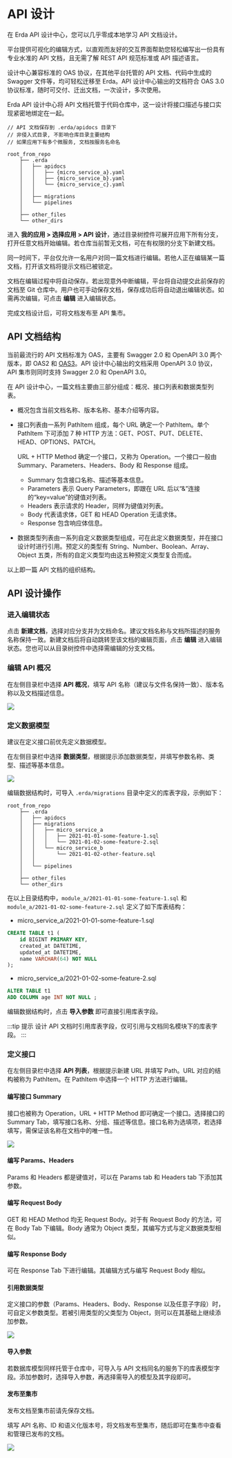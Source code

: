 # API 设计

在 Erda API 设计中心，您可以几乎零成本地学习 API 文档设计。

平台提供可视化的编辑方式，以直观而友好的交互界面帮助您轻松编写出一份具有专业水准的 API 文档，且无需了解 REST API 规范标准或 API 描述语言。

设计中心兼容标准的 OAS 协议，在其他平台托管的 API 文档、代码中生成的 Swagger 文件等，均可轻松迁移至 Erda。API 设计中心输出的文档符合 OAS 3.0 协议标准，随时可交付、迁出文档，一次设计，多次使用。

Erda API 设计中心将 API 文档托管于代码仓库中，这一设计将接口描述与接口实现紧密地绑定在一起。

```text
// API 文档保存到 .erda/apidocs 目录下
// 非侵入式目录, 不影响仓库目录主要结构
// 如果应用下有多个微服务, 文档按服务名命名

root_from_repo
    ├── .erda
    │   ├── apidocs
    │   │   ├── {micro_service_a}.yaml
    │   │   ├── {micro_service_b}.yaml
    │   │   └── {micro_service_c}.yaml
    │   │
    │   ├── migrations
    │   └── pipelines
    │
    ├── other_files
    └── other_dirs
```

进入 **我的应用 > 选择应用 > API 设计**，通过目录树控件可展开应用下所有分支，打开任意文档开始编辑。若仓库当前暂无文档，可在有权限的分支下新建文档。

同一时间下，平台仅允许一名用户对同一篇文档进行编辑。若他人正在编辑某一篇文档，打开该文档将提示文档已被锁定。

文档在编辑过程中将自动保存。若出现意外中断编辑，平台将自动提交此前保存的文档至 Git 仓库中。用户也可手动保存文档，保存成功后将自动退出编辑状态。如需再次编辑，可点击 **编辑** 进入编辑状态。

完成文档设计后，可将文档发布至 API 集市。

## API 文档结构
当前最流行的 API 文档标准为 OAS，主要有 Swagger 2.0 和 OpenAPI 3.0 两个版本，即 OAS2 和 [OAS3](https://spec.openapis.org/oas/v3.0.3)。API 设计中心输出的文档采用 OpenAPI 3.0 协议，API 集市则同时支持 Swagger 2.0 和 OpenAPI 3.0。

在 API 设计中心，一篇文档主要由三部分组成：概况、接口列表和数据类型列表。

* 概况包含当前文档名称、版本名称、基本介绍等内容。

* 接口列表由一系列 PathItem 组成，每个 URL 确定一个 PathItem。单个 PathItem 下可添加 7 种 HTTP 方法：GET、POST、PUT、DELETE、HEAD、OPTIONS、PATCH。

  URL + HTTP Method 确定一个接口，又称为 Operation。一个接口一般由 Summary、Parameters、Headers、Body 和 Response 组成。

  * Summary 包含接口名称、描述等基本信息。
  * Parameters 表示 Query Parameters，即跟在 URL 后以“&”连接的“key=value”的键值对列表。
  * Headers 表示请求的 Header，同样为键值对列表。
  * Body 代表请求体，GET 和 HEAD Operation 无请求体。
  * Response 包含响应体信息。

* 数据类型列表由一系列自定义数据类型组成，可在此定义数据类型，并在接口设计时进行引用。预定义的类型有 String、Number、Boolean、Array、Object 五类，所有的自定义类型均由这五种预定义类型复合而成。

以上即一篇 API 文档的组织结构。

## API 设计操作
### 进入编辑状态

点击 **新建文档**，选择对应分支并为文档命名。建议文档名称与文档所描述的服务名称保持一致。新建文档后将自动跳转至该文档的编辑页面，点击 **编辑** 进入编辑状态。您也可以从目录树控件中选择需编辑的分支文档。

### 编辑 API 概况

在左侧目录栏中选择 **API 概况**，填写 API 名称（建议与文件名保持一致）、版本名称以及文档描述信息。

![](http://terminus-paas.oss-cn-hangzhou.aliyuncs.com/paas-doc/2022/02/23/6bdca3a7-841d-46cb-8755-70bdba725e3b.png)

### 定义数据模型

建议在定义接口前优先定义数据模型。

在左侧目录栏中选择 **数据类型**，根据提示添加数据类型，并填写参数名称、类型、描述等基本信息。

![](http://terminus-paas.oss-cn-hangzhou.aliyuncs.com/paas-doc/2022/02/23/7f2d04b7-0fe9-4295-9b43-262df3a23d5c.png)

编辑数据结构时，可导入 `.erda/migrations` 目录中定义的库表字段，示例如下：

```text
root_from_repo
    ├── .erda
    │   ├── apidocs
    │   ├── migrations
    │   │   ├── micro_service_a
    │   │   │   ├── 2021-01-01-some-feature-1.sql
    │   │   │   └── 2021-01-02-some-feature-2.sql
    │   │   └── micro_service_b
    │   │       └── 2021-01-02-other-feature.sql
    │   │
    │   └── pipelines
    │
    ├── other_files
    └── other_dirs
```
在以上目录结构中，`module_a/2021-01-01-some-feature-1.sql` 和 `module_a/2021-01-02-some-feature-2.sql` 定义了如下库表结构：
* micro_service_a/2021-01-01-some-feature-1.sql

```sql
CREATE TABLE t1 (
    id BIGINT PRIMARY KEY,
    created_at DATETIME,
    updated_at DATETIME,
    name VARCHAR(64) NOT NULL 
);
```
* micro_service_a/2021-01-02-some-feature-2.sql

```sql
ALTER TABLE t1
ADD COLUMN age INT NOT NULL ;
```
编辑数据结构时，点击 **导入参数** 即可直接引用库表字段。

:::tip 提示
设计 API 文档时引用库表字段，仅可引用与文档同名模块下的库表字段。
:::

### 定义接口

在左侧目录栏中选择 **API 列表**，根据提示新建 URL 并填写 Path。URL 对应的结构被称为 PathItem。在 PathItem 中选择一个 HTTP 方法进行编辑。

#### 编写接口 Summary

接口也被称为 Operation，URL + HTTP Method 即可确定一个接口。选择接口的 Summary Tab，填写接口名称、分组、描述等信息。接口名称为选填项，若选择填写，需保证该名称在文档中的唯一性。

![](http://terminus-paas.oss-cn-hangzhou.aliyuncs.com/paas-doc/2022/02/23/f0ac3151-1315-4652-a1db-237e7ef2e040.png)

#### 编写 Params、Headers

Params 和 Headers 都是键值对，可以在 Params tab 和 Headers tab 下添加其参数。

#### 编写 Request Body

GET 和 HEAD Method 均无 Request Body。对于有 Request Body 的方法，可在 Body Tab 下编辑。Body 通常为 Object 类型，其编写方式与定义数据类型相似。

#### 编写 Response Body

可在 Response Tab 下进行编辑。其编辑方式与编写 Request Body 相似。

#### 引用数据类型

定义接口的参数（Params、Headers、Body、Response 以及任意子字段）时，可自定义参数类型。若被引用类型的父类型为 Object，则可以在其基础上继续添加参数。

![](http://terminus-paas.oss-cn-hangzhou.aliyuncs.com/paas-doc/2022/02/23/7f0bf54f-f742-4ada-b390-b5c3b077fdb4.png)

#### 导入参数

若数据库模型同样托管于仓库中，可导入与 API 文档同名的服务下的库表模型字段。添加参数时，选择导入参数，再选择需导入的模型及其字段即可。

#### 发布至集市

发布文档至集市前请先保存文档。

填写 API 名称、ID 和语义化版本号，将文档发布至集市，随后即可在集市中查看和管理已发布的文档。

![](http://terminus-paas.oss-cn-hangzhou.aliyuncs.com/paas-doc/2022/02/23/0aaec284-9226-470b-be75-a4e2d92b9cb6.png)
